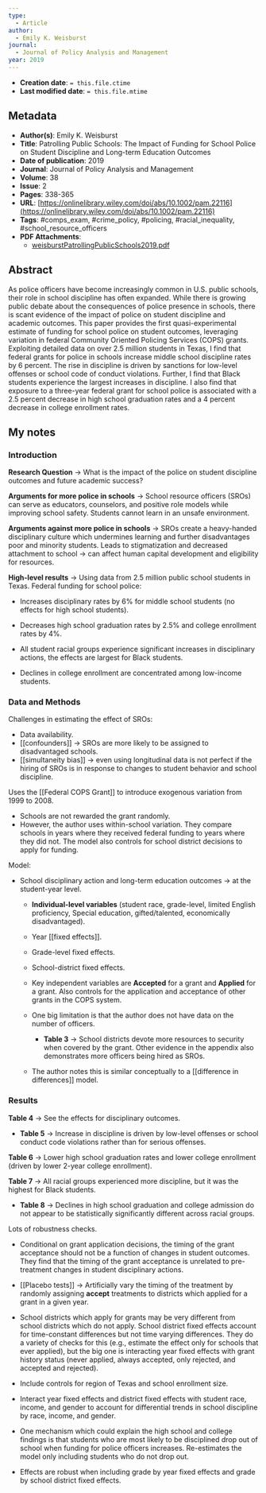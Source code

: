 ```yaml
---
type:
  - Article
author:
  - Emily K. Weisburst
journal:
  - Journal of Policy Analysis and Management
year: 2019
---
```


* **Creation date**: `= this.file.ctime`
* **Last modified date**: `= this.file.mtime`

## Metadata

* **Author(s)**: Emily K. Weisburst
* **Title**: Patrolling Public Schools: The Impact of Funding for School Police on Student Discipline and Long-term Education Outcomes
* **Date of publication**: 2019
* **Journal**: Journal of Policy Analysis and Management
* **Volume**: 38
* **Issue**: 2
* **Pages**: 338-365
* **URL**: [https://onlinelibrary.wiley.com/doi/abs/10.1002/pam.22116](https://onlinelibrary.wiley.com/doi/abs/10.1002/pam.22116)
* **Tags**: #comps_exam, #crime_policy, #policing, #racial_inequality, #school_resource_officers
* **PDF Attachments**:
  * [weisburstPatrollingPublicSchools2019.pdf](zotero://open-pdf/library/items/PTT7RPHD)

## Abstract

As police officers have become increasingly common in U.S. public schools, their role in school discipline has often expanded. While there is growing public debate about the consequences of police presence in schools, there is scant evidence of the impact of police on student discipline and academic outcomes. This paper provides the first quasi-experimental estimate of funding for school police on student outcomes, leveraging variation in federal Community Oriented Policing Services (COPS) grants. Exploiting detailed data on over 2.5 million students in Texas, I find that federal grants for police in schools increase middle school discipline rates by 6 percent. The rise in discipline is driven by sanctions for low-level offenses or school code of conduct violations. Further, I find that Black students experience the largest increases in discipline. I also find that exposure to a three-year federal grant for school police is associated with a 2.5 percent decrease in high school graduation rates and a 4 percent decrease in college enrollment rates.

## My notes

### Introduction

**Research Question** -> What is the impact of the police on student discipline outcomes and future academic success?

**Arguments for more police in schools** -> School resource officers (SROs) can serve as educators, counselors, and positive role models while improving school safety. Students cannot learn in an unsafe environment.

**Arguments against more police in schools** -> SROs create a heavy-handed disciplinary culture which undermines learning and further disadvantages poor and minority students. Leads to stigmatization and decreased attachment to school -> can affect human capital development and eligibility for resources.

**High-level results** -> Using data from 2.5 million public school students in Texas. Federal funding for school police:

* Increases disciplinary rates by 6% for middle school students (no effects for high school students).
  
* Decreases high school graduation rates by 2.5% and college enrollment rates by 4%.
  
* All student racial groups experience significant increases in disciplinary actions, the effects are largest for Black students.
  
* Declines in college enrollment are concentrated among low-income students.

### Data and Methods

Challenges in estimating the effect of SROs:
  
* Data availability.
* [[confounders]] -> SROs are more likely to be assigned to disadvantaged schools.
* [[simultaneity bias]] -> even using longitudinal data is not perfect if the hiring of SROs is in response to changes to student behavior and school discipline.

Uses the [[Federal COPS Grant]] to introduce exogenous variation from 1999 to 2008.
* Schools are not rewarded the grant randomly.
* However, the author uses within-school variation. They compare schools in years where they received federal funding to years where they did not. The model also controls for school district decisions to apply for funding.

Model:

* School disciplinary action and long-term education outcomes -> at the student-year level.
  
	* **Individual-level variables** (student race, grade-level, limited English proficiency, Special education, gifted/talented, economically disadvantaged).
	  
	* Year [[fixed effects]].
	  
	* Grade-level fixed effects.
	  
	* School-district fixed effects. 
	  
	* Key independent variables are **Accepted** for a grant and **Applied** for a grant. Also controls for the application and acceptance of other grants in the COPS system.
	  
	* One big limitation is that the author does not have data on the number of officers.
		* **Table 3** -> School districts devote more resources to security when covered by the grant. Other evidence in the appendix also demonstrates more officers being hired as SROs.

	* The author notes this is similar conceptually to a [[difference in differences]] model.

### Results

**Table 4** -> See the effects for disciplinary outcomes.
* **Table 5** -> Increase in discipline is driven by low-level offenses or school conduct code violations rather than for serious offenses.

**Table 6** -> Lower high school graduation rates and lower college enrollment (driven by lower 2-year college enrollment).

**Table 7** -> All racial groups experienced more discipline, but it was the highest for Black students.
* **Table 8** -> Declines in high school graduation and college admission do not appear to be statistically significantly different across racial groups.

Lots of robustness checks.

* Conditional on grant application decisions, the timing of the grant acceptance should not be a function of changes in student outcomes. They find that the timing of the grant acceptance is unrelated to pre-treatment changes in student disciplinary actions.
  
* [[Placebo tests]] -> Artificially vary the timing of the treatment by randomly assigning **accept** treatments to districts which applied for a grant in a given year.
  
* School districts which apply for grants may be very different from school districts which do not apply. School district fixed effects account for time-constant differences but not time varying differences. They do a variety of checks for this (e.g., estimate the effect only for schools that ever applied), but the big one is interacting year fixed effects with grant history status (never applied, always accepted, only rejected, and accepted and rejected).
  
* Include controls for region of Texas and school enrollment size.
  
* Interact year fixed effects and district fixed effects with student race, income, and gender to account for differential trends in school discipline by race, income, and gender.
  
* One mechanism which could explain the high school and college findings is that students who are most likely to be disciplined drop out of school when funding for police officers increases. Re-estimates the model only including students who do not drop out.
  
* Effects are robust when including grade by year fixed effects and grade by school district fixed effects. 